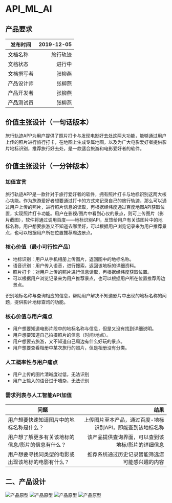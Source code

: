 # API_ML_AI

## 产品要求
| 发布时间 | 2019-12-05 |
| ------  | -------:   |
| 文档名称 |  旅行轨迹    |
| 文档状态 |  进行中     |
| 文档撰写者 |  张柳燕     |
| 产品设计师  |  张柳燕    |
|  产品开发者 |  张柳燕    |
| 产品测试员|  张柳燕    |

## 价值主张设计（一句话版本）
旅行轨迹APP为用户提供了照片打卡与发现电影好去处这两大功能，能够通过用户上传的照片进行旅行打卡，在地图上生成专属地图，以及为广大电影爱好者提供影片地标识别，推荐旅行好去处，是一款适合旅游和电影爱好者的软件。


## 价值主张设计（一分钟版本）
### 加值宣言
旅行轨迹APP是一款针对于旅行爱好者的软件，拥有照片打卡与地标识别这两大核心功能。作为旅游爱好者想要通过打卡的方式来记录自己的旅行轨迹，那么可以通过用户上传的照片，进行照片信息的读取，再根据经纬度通过百度地图API获取位置，实现照片打卡功能。用户在影视/图片中看到心仪的景点，则可上传图片（影片截图），软件将通过调用百度——地标识别API，反馈给用户有关该图片中的地标名称。用户想要旅游又不知道去哪里好，可以根据用户浏览记录来为用户推荐景点，也可以根据用户所在位置推荐周边景点。

### 核心价值（最小可行性产品）
* 地标识别：用户从手机相册上传图片，返回图中的地标名称。
* 语音识别：用户传入语音，进行搜索，返回该地标的详细资料。
* 照片打卡：对用户上传的照片进行信息读取，再根据经纬度获取位置。
* 可以根据用户浏览记录来为用户推荐景点，也可以根据用户所在位置推荐周边景点。

识别地标名称与查询相应的信息，帮助用户解决不知道影片中出现的地标名称的问题，提供影片地标查询的功能。

### 核心价值与用户痛点
* 用户想要知道电影片段中的地标名称与信息，但是又没有找到详细说明。
* 用户想要知道自己拍摄照片的信息（时间/地点）。
* 用户想要去旅游，又不知道自己周边有什么好玩的景点。
* 用户想要查看相册中某次旅行的照片，但是相册没有分类。

### 人工概率性与用户痛点
* 用户上传的图片清晰度过低，无法识别
* 用户上输入的语音过于嘈杂，无法识别

### 需求列表与人工智能API加值

| 问题 | 结果|
| ------  | -------:   |
| 用户想要快速知道图片中的地标名称是什么？ |  上传图片至本产品，通过百度-地标识别API，即能查到该地标名称  |
| 用户想了解更多有关该地标的信息/影片的信息有什么？ |  该产品提供查询界面，可以查到该地标/影片的详细信息  |
| 用户想要寻找同类型的电影或出现该地标的电影有什么？ | 推荐系统通过历史记录智能筛选您可能感兴趣的内容    |




## 二、产品设计
![产品原型](https://gitee.com/NFUNM171061397/API_ML_AI/raw/master/image/9101577203297_.pic.jpg)
![产品原型](https://gitee.com/NFUNM171061397/API_ML_AI/raw/master/image/9111577203329_.pic.jpg)
![产品原型](https://gitee.com/NFUNM171061397/API_ML_AI/raw/master/image/9121577203354_.pic.jpg)
![产品原型](https://gitee.com/NFUNM171061397/API_ML_AI/raw/master/image/9131577203400_.pic.jpg)
